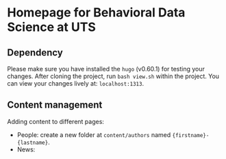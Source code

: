 # Homepage for Behavioral Data Science at UTS

## Dependency
Please make sure you have installed the `hugo` (v0.60.1) for testing your changes. After cloning the project, run `bash view.sh` within the project. You can view your changes lively at: `localhost:1313`.

## Content management
Adding content to different pages:
 - People: create a new folder at `content/authors` named `{firstname}-{lastname}`.
 - News: